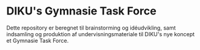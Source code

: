 DIKU's Gymnasie Task Force
==========================
Dette repository er beregnet til brainstorming og idéudvikling, samt
indsamling og produktion af undervisningsmateriale til DIKU's nye
koncept et Gymnasie Task Force.

